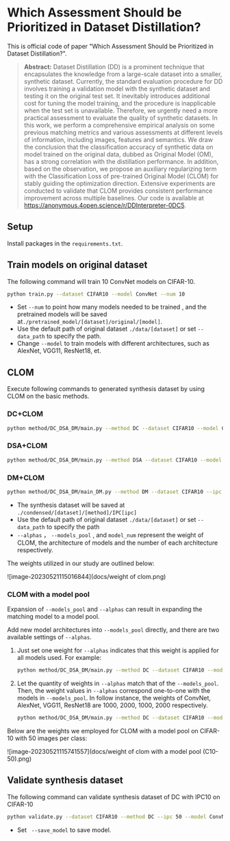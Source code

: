 # Which Assessment Should be Prioritized in Dataset Distillation?

This is official code of paper "Which Assessment Should be Prioritized in Dataset Distillation?". 

> **Abstract:** Dataset Distillation (DD) is a prominent technique that encapsulates the knowledge from a large-scale dataset into a smaller, synthetic dataset. Currently, the standard evaluation procedure for DD involves training a validation model with the synthetic dataset and testing it on the original test set. It inevitably introduces additional cost for tuning the model training, and the procedure is inapplicable when the test set is unavailable. Therefore, we urgently need a more practical assessment to evaluate the quality of synthetic datasets. In this work, we perform a comprehensive empirical analysis on some previous matching metrics and various assessments at different levels of information, including images, features and semantics. We draw the conclusion that the classification accuracy of synthetic data on model trained on the original data, dubbed as Original Model (OM), has a strong correlation with the distillation performance. In addition, based on the observation, we propose an auxiliary regularizing term with the Classification Loss of pre-trained Original Model (CLOM) for stably guiding the optimization direction. Extensive experiments are conducted to validate that CLOM provides consistent performance improvement across multiple baselines. Our code is available at https://anonymous.4open.science/r/DDInterpreter-0DC5.

## Setup

Install packages in the `requirements.txt`.

## Train models on original dataset

The following command will train 10 ConvNet models on CIFAR-10.

```bash
python train.py --dataset CIFAR10 --model ConvNet --num 10
```

* Set `--num` to point how many models needed to be trained , and the pretrained models will be saved at`./pretrained_model/[dataset]/original/[model]`.
*  Use the default path of original dataset `./data/[dataset]` or set `--data_path` to specify the path.
*  Change `--model` to train models with different architectures, such as AlexNet, VGG11, ResNet18, et.

## CLOM

Execute following commands to generated synthesis dataset by using CLOM on the basic methods.

### DC+CLOM

```bash
python method/DC_DSA_DM/main.py --method DC --dataset CIFAR10 --model ConvNet --ipc 10 --alphas 2000 --models_pool ConvNet --model_num 10
```

### DSA+CLOM

```bash
python method/DC_DSA_DM/main.py --method DSA --dataset CIFAR10 --model ConvNet --ipc 10 --init real --dsa_strategy color_crop_cutout_flip_scale_rotate --alphas 1000 --models_pool ConvNet --model_num 10
```

### DM+CLOM

```bash
python method/DC_DSA_DM/main_DM.py --method DM --dataset CIFAR10 --ipc 10 --alphas 2000 --models_pool ConvNet --model_num 10
```

* The synthesis dataset will be saved at `./condensed/[dataset]/[method]/IPC[ipc]`
* Use the default path of original dataset `./data/[dataset]` or set `--data_path` to specify the path
*  `--alphas` ， `--models_pool` , and `model_num`  represent the weight of CLOM, the architecture of models and the number of each architecture  respectively. 

The weights utilized in our study are outlined below:

![image-20230521115016844](docs/weight of clom.png)

### CLOM with a model pool

Expansion of `--models_pool` and `--alphas` can result in expanding the matching model to a model pool.

Add new model architectures into `--models_pool` directly, and there are two available settings of `--alphas`.

1. Just set one weight for `--alphas` indicates that this weight is applied for all models used. For example:

   ```bash
   python method/DC_DSA_DM/main.py --method DC --dataset CIFAR10 --model ConvNet --ipc 10 --alphas 1000 --models_pool ConvNet AlexNet VGG11 ResNet18 --model_num 10
   ```

2. Let the quantity of weights in `--alphas`  match that of the  `--models_pool`.  Then, the weight values in  `--alphas`  correspond one-to-one with the models in `--models_pool`. In follow instance, the weights of ConvNet, AlexNet, VGG11, ResNet18 are 1000, 2000, 1000, 2000 respectively.

   ```bash
   python method/DC_DSA_DM/main.py --method DC --dataset CIFAR10 --model ConvNet --ipc 10 --alphas 1000 2000 1000 2000 --models_pool ConvNet AlexNet VGG11 ResNet18 --model_num 10
   ```

Below are the weights we employed for CLOM with a model pool on CIFAR-10 with 50 images per class:

![image-20230521115741557](docs/weight of clom with a model pool (C10-50).png)

## Validate synthesis dataset

The following command can validate synthesis dataset of DC with IPC10 on CIFAR-10

```bash
python validate.py --dataset CIFAR10 --method DC --ipc 50 --model ConvNet --dsa --normalize_data
```

*  Set ` --save_model` to save model.
